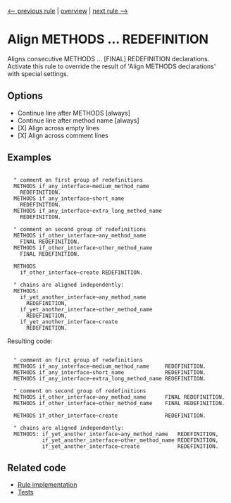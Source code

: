 [<-- previous rule](AlignMethodsForTestingRule.md) | [overview](../rules.md) | [next rule -->](AlignAliasesForRule.md)

# Align METHODS ... REDEFINITION

Aligns consecutive METHODS ... \[FINAL\] REDEFINITION declarations. Activate this rule to override the result of 'Align METHODS declarations' with special settings.

## Options

* Continue line after METHODS \[always\]
* Continue line after method name \[always\]
* \[X\] Align across empty lines
* \[X\] Align across comment lines

## Examples


```ABAP

  " comment on first group of redefinitions
  METHODS if_any_interface~medium_method_name
    REDEFINITION.
  METHODS if_any_interface~short_name
    REDEFINITION.
  METHODS if_any_interface~extra_long_method_name
    REDEFINITION.

  " comment on second group of redefinitions
  METHODS if_other_interface~any_method_name
    FINAL REDEFINITION.
  METHODS if_other_interface~other_method_name
    FINAL REDEFINITION.

  METHODS
    if_other_interface~create REDEFINITION.

  " chains are aligned independently:
  METHODS:
    if_yet_another_interface~any_method_name
      REDEFINITION,
    if_yet_another_interface~other_method_name
      REDEFINITION,
    if_yet_another_interface~create
      REDEFINITION.

```

Resulting code:

```ABAP

  " comment on first group of redefinitions
  METHODS if_any_interface~medium_method_name     REDEFINITION.
  METHODS if_any_interface~short_name             REDEFINITION.
  METHODS if_any_interface~extra_long_method_name REDEFINITION.

  " comment on second group of redefinitions
  METHODS if_other_interface~any_method_name      FINAL REDEFINITION.
  METHODS if_other_interface~other_method_name    FINAL REDEFINITION.

  METHODS if_other_interface~create               REDEFINITION.

  " chains are aligned independently:
  METHODS: if_yet_another_interface~any_method_name   REDEFINITION,
           if_yet_another_interface~other_method_name REDEFINITION,
           if_yet_another_interface~create            REDEFINITION.
```

## Related code

* [Rule implementation](../../com.sap.adt.abapcleaner/src/com/sap/adt/abapcleaner/rules/alignment/AlignMethodsRedefinitionRule.java)
* [Tests](../../test/com.sap.adt.abapcleaner.test/src/com/sap/adt/abapcleaner/rules/alignment/AlignMethodsRedefinitionTest.java)

